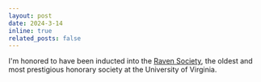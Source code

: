 ```yaml
---
layout: post
date: 2024-3-14 
inline: true
related_posts: false
---
```


I'm honored to have been inducted into the <a href='https://aig.alumni.virginia.edu/raven/'>Raven Society</a>, the oldest and most prestigious honorary society at the University of Virginia.
